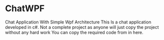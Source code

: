 # ChatWPF
Chat Application With Simple Wpf Architecture
 This Is a chat application developed in c#.
 Not a complete project as anyone will just copy the project without any hard work
 You can copy the required code from in here.
